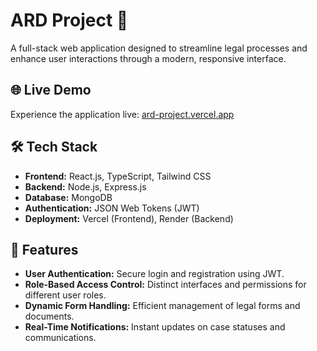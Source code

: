 # ARD Project 🎯

A full-stack web application designed to streamline legal processes and enhance user interactions through a modern, responsive interface.

## 🌐 Live Demo

Experience the application live: [ard-project.vercel.app](https://ard-project.vercel.app)

## 🛠️ Tech Stack

- **Frontend:** React.js, TypeScript, Tailwind CSS
- **Backend:** Node.js, Express.js
- **Database:** MongoDB
- **Authentication:** JSON Web Tokens (JWT)
- **Deployment:** Vercel (Frontend), Render (Backend)

## 🚀 Features

- **User Authentication:** Secure login and registration using JWT.
- **Role-Based Access Control:** Distinct interfaces and permissions for different user roles.
- **Dynamic Form Handling:** Efficient management of legal forms and documents.
- **Real-Time Notifications:** Instant updates on case statuses and communications.
